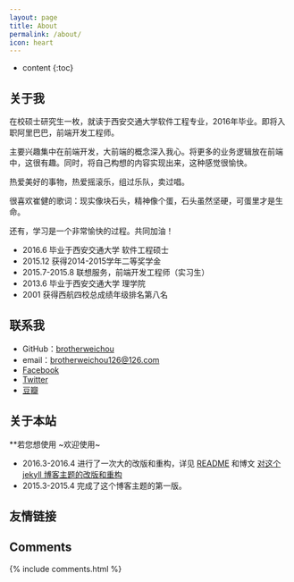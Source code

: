 ```yaml
---
layout: page
title: About
permalink: /about/
icon: heart
---
```


* content
{:toc}

## 关于我

在校硕士研究生一枚，就读于西安交通大学软件工程专业，2016年毕业。即将入职阿里巴巴，前端开发工程师。

主要兴趣集中在前端开发，大前端的概念深入我心。将更多的业务逻辑放在前端中，这很有趣。同时，将自己构想的内容实现出来，这种感觉很愉快。

热爱美好的事物，热爱摇滚乐，组过乐队，卖过唱。

很喜欢崔健的歌词：现实像块石头，精神像个蛋，石头虽然坚硬，可蛋里才是生命。

还有，学习是一个非常愉快的过程。共同加油！

* 2016.6 毕业于西安交通大学 软件工程硕士
* 2015.12 获得2014-2015学年二等奖学金
* 2015.7-2015.8 联想服务，前端开发工程师（实习生）
* 2013.6 毕业于西安交通大学 理学院
* 2001 获得西航四校总成绩年级排名第八名

## 联系我

* GitHub：[brotherweichou](https://github.com/brotherweichou)
* email：brotherweichou126@126.com
* [Facebook](https://www.facebook.com/brotherweichou.water)
* [Twitter](https://twitter.com/brotherweichou126)
* [豆瓣](https://www.douban.com/people/42525035/)

## 关于本站

**若您想使用
~欢迎使用~


* 2016.3-2016.4 进行了一次大的改版和重构，详见 [README](https://github.com/brotherweichou/brotherweichou.github.io/blob/master/README.md) 和博文 [对这个 jekyll 博客主题的改版和重构](http://brotherweichou.github.io/2016/03/12/jekyll-theme-version-2.0/)
* 2015.3-2015.4 完成了这个博客主题的第一版。


## 友情链接


## Comments

{% include comments.html %}
